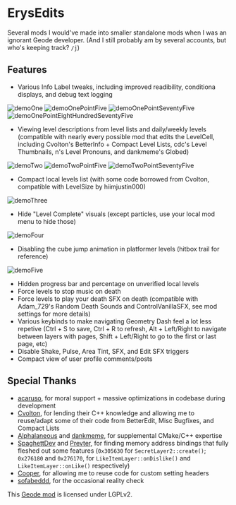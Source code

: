 # ErysEdits
Several mods I would've made into smaller standalone mods when I was an ignorant Geode developer. (And I still probably am by several accounts, but who's keeping track? `/j`)

## Features
- Various Info Label tweaks, including improved readibility, conditiona displays, and debug text logging

![demoOne](raydeeux.erysedits/demoOne.png) ![demoOnePointFive](raydeeux.erysedits/demoOnePointFive.png)
![demoOnePointSeventyFive](raydeeux.erysedits/demoOnePointSeventyFive.png)
![demoOnePointEightHundredSeventyFive](raydeeux.erysedits/demoOnePointEightHundredSeventyFive.png)

- Viewing level descriptions from level lists and daily/weekly levels (compatible with nearly every possible mod that edits the LevelCell, including Cvolton's BetterInfo + Compact Level Lists, cdc's Level Thumbnails, n's Level Pronouns, and dankmeme's Globed)

![demoTwo](raydeeux.erysedits/demoTwo.png)
![demoTwoPointFive](raydeeux.erysedits/demoTwoPointFive.png)
![demoTwoPointSeventyFive](raydeeux.erysedits/demoTwoPointSeventyFive.png)

- Compact local levels list (with some code borrowed from Cvolton, compatible with LevelSize by hiimjustin000)

![demoThree](raydeeux.erysedits/demoThree.png)

- Hide "Level Complete" visuals (except particles, use your local mod menu to hide those)

![demoFour](raydeeux.erysedits/demoFour.png)

- Disabling the cube jump animation in platformer levels (hitbox trail for reference)

![demoFive](raydeeux.erysedits/demoFive.png)

- Hidden progress bar and percentage on unverified local levels
- Force levels to stop music on death
- Force levels to play your death SFX on death (compatible with Adam_729's Random Death Sounds and ControlVanillaSFX, see mod settings for more details)
- Various keybinds to make navigating Geometry Dash feel a lot less repetive (Ctrl + S to save, Ctrl + R to refresh, Alt + Left/Right to navigate between layers with pages, Shift + Left/Right to go to the first or last page, etc)
- Disable Shake, Pulse, Area Tint, SFX, and Edit SFX triggers
- Compact view of user profile comments/posts

## Special Thanks
- [acaruso](user:25012294), for moral support + massive optimizations in codebase during development
- [Cvolton](user:761691), for lending their C++ knowledge and allowing me to reuse/adapt some of their code from BetterEdit, Misc Bugfixes, and Compact Lists
- [Alphalaneous](user:1139015) and [dankmeme](user:9735891), for supplemental CMake/C++ expertise
- [SpaghettDev](user:7670168) and [Prevter](user:7696536), for finding memory address bindings that fully fleshed out some features (`0x305630` for `SecretLayer2::create()`;  `0x276180` and `0x276170`, for `LikeItemLayer::onDislike()` and `LikeItemLayer::onLike()` respectively)
- [Cooper](user:21207551), for allowing me to reuse code for custom setting headers
- [sofabeddd](user:7976112), for the occasional reality check

This [Geode mod](https://geode-sdk.org) is licensed under LGPLv2.
